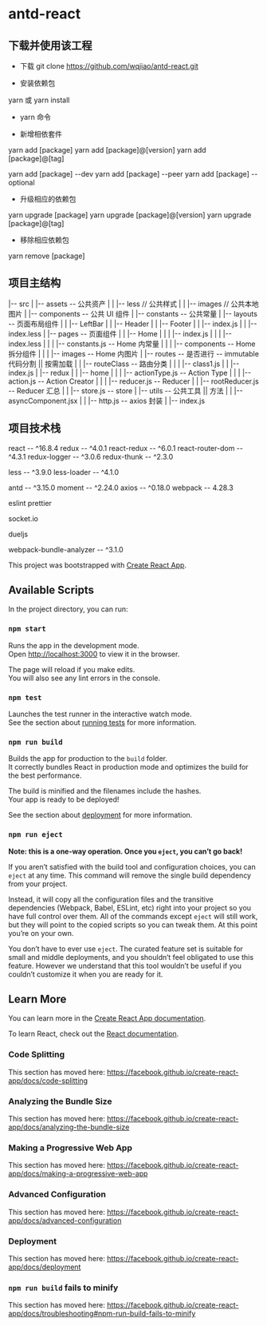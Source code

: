 # antd-react

## 下载并使用该工程

* 下载
git clone https://github.com/wqjiao/antd-react.git

* 安装依赖包

yarn 或 yarn install

* yarn 命令

- 新增相依套件

yarn add [package]
yarn add [package]@[version]
yarn add [package]@[tag]

yarn add [package] --dev <!-- devDependencies -->
yarn add [package] --peer <!-- peerDependencies -->
yarn add [package] --optional <!-- optionalDependencies -->

- 升级相应的依赖包

yarn upgrade [package]
yarn upgrade [package]@[version]
yarn upgrade [package]@[tag]

- 移除相应依赖包

yarn remove [package]

## 项目主结构

|-- src
| |-- assets -- 公共资产
| | |-- less // 公共样式
| | |-- images // 公共本地图片
| |-- components -- 公共 UI 组件
| |-- constants -- 公共常量
| |-- layouts -- 页面布局组件
| | |-- LeftBar
| | |-- Header
| | |-- Footer
| | |-- index.js
| | |-- index.less
| |-- pages -- 页面组件
| | |-- Home
| | | |-- index.js
| | | |-- index.less
| | | |-- constants.js -- Home 内常量
| | | |-- components -- Home 拆分组件
| | | |-- images -- Home 内图片
| |-- routes -- 是否进行 -- immutable 代码分割 || 按需加载
| | |-- routeClass -- 路由分类
| | | |-- class1.js
| | |-- index.js
| |-- redux
| | |-- home
| | | |-- actionType.js -- Action Type
| | | |-- action.js -- Action Creator
| | | |-- reducer.js -- Reducer
| | |-- rootReducer.js -- Reducer 汇总
| | |-- store.js -- store
| |-- utils -- 公共工具 || 方法
| | |-- asyncComponent.jsx
| | |-- http.js -- axios 封装
| |-- index.js

## 项目技术栈

react -- ^16.8.4
redux -- ^4.0.1
react-redux -- ^6.0.1
react-router-dom -- ^4.3.1
redux-logger -- ^3.0.6
redux-thunk -- ^2.3.0

<!-- css 工具 -->
less -- ^3.9.0
less-loader -- ^4.1.0

antd -- ^3.15.0
moment -- ^2.24.0
axios -- ^0.18.0
webpack -- 4.28.3

<!-- 代码格式化 -->
eslint
prettier

<!-- socket 消息通知 -->
socket.io
<!-- DuelJS 通信 -->
dueljs

<!-- 代码分析工具 -->
webpack-bundle-analyzer -- ^3.1.0


This project was bootstrapped with [Create React App](https://github.com/facebook/create-react-app).

## Available Scripts

In the project directory, you can run:

### `npm start`

Runs the app in the development mode.<br>
Open [http://localhost:3000](http://localhost:3000) to view it in the browser.

The page will reload if you make edits.<br>
You will also see any lint errors in the console.

### `npm test`

Launches the test runner in the interactive watch mode.<br>
See the section about [running tests](https://facebook.github.io/create-react-app/docs/running-tests) for more information.

### `npm run build`

Builds the app for production to the `build` folder.<br>
It correctly bundles React in production mode and optimizes the build for the best performance.

The build is minified and the filenames include the hashes.<br>
Your app is ready to be deployed!

See the section about [deployment](https://facebook.github.io/create-react-app/docs/deployment) for more information.

### `npm run eject`

**Note: this is a one-way operation. Once you `eject`, you can’t go back!**

If you aren’t satisfied with the build tool and configuration choices, you can `eject` at any time. This command will remove the single build dependency from your project.

Instead, it will copy all the configuration files and the transitive dependencies (Webpack, Babel, ESLint, etc) right into your project so you have full control over them. All of the commands except `eject` will still work, but they will point to the copied scripts so you can tweak them. At this point you’re on your own.

You don’t have to ever use `eject`. The curated feature set is suitable for small and middle deployments, and you shouldn’t feel obligated to use this feature. However we understand that this tool wouldn’t be useful if you couldn’t customize it when you are ready for it.

## Learn More

You can learn more in the [Create React App documentation](https://facebook.github.io/create-react-app/docs/getting-started).

To learn React, check out the [React documentation](https://reactjs.org/).

### Code Splitting

This section has moved here: https://facebook.github.io/create-react-app/docs/code-splitting

### Analyzing the Bundle Size

This section has moved here: https://facebook.github.io/create-react-app/docs/analyzing-the-bundle-size

### Making a Progressive Web App

This section has moved here: https://facebook.github.io/create-react-app/docs/making-a-progressive-web-app

### Advanced Configuration

This section has moved here: https://facebook.github.io/create-react-app/docs/advanced-configuration

### Deployment

This section has moved here: https://facebook.github.io/create-react-app/docs/deployment

### `npm run build` fails to minify

This section has moved here: https://facebook.github.io/create-react-app/docs/troubleshooting#npm-run-build-fails-to-minify
